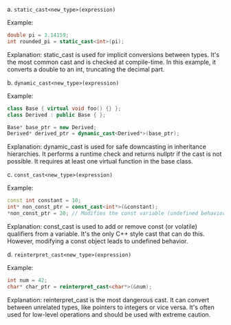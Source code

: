 a. `static_cast<new_type>(expression)`


Example:
```cpp
double pi = 3.14159;
int rounded_pi = static_cast<int>(pi);
```

Explanation:
static_cast is used for implicit conversions between types. It's the most common cast and is checked at compile-time. In this example, it converts a double to an int, truncating the decimal part.


b. `dynamic_cast<new_type>(expression)`


Example:
```cpp
class Base { virtual void foo() {} };
class Derived : public Base { };

Base* base_ptr = new Derived;
Derived* derived_ptr = dynamic_cast<Derived*>(base_ptr);
```

Explanation:
dynamic_cast is used for safe downcasting in inheritance hierarchies. It performs a runtime check and returns nullptr if the cast is not possible. It requires at least one virtual function in the base class.


c. `const_cast<new_type>(expression)`


Example:
```cpp
const int constant = 10;
int* non_const_ptr = const_cast<int*>(&constant);
*non_const_ptr = 20; // Modifies the const variable (undefined behavior)
```

Explanation:
const_cast is used to add or remove const (or volatile) qualifiers from a variable. It's the only C++ style cast that can do this. However, modifying a const object leads to undefined behavior.


d. `reinterpret_cast<new_type>(expression)`


Example:
```cpp
int num = 42;
char* char_ptr = reinterpret_cast<char*>(&num);
```

Explanation:
reinterpret_cast is the most dangerous cast. It can convert between unrelated types, like pointers to integers or vice versa. It's often used for low-level operations and should be used with extreme caution.

